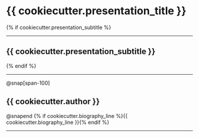 # {{ cookiecutter.presentation_title }}

{% if cookiecutter.presentation_subtitle %}

---
## {{ cookiecutter.presentation_subtitle }}
{% endif %}

---
@snap[span-100]
## {{ cookiecutter.author }}
@snapend
{% if cookiecutter.biography_line %}{{ cookiecutter.biography_line }}{% endif %}

---

